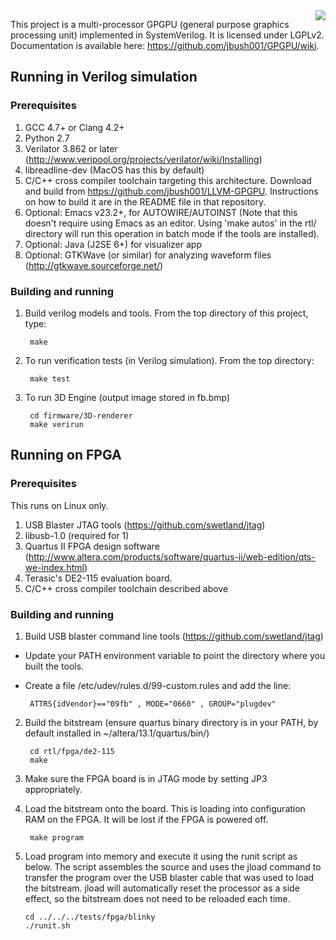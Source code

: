<img align="right" src="https://github.com/jbush001/GPGPU/wiki/teapot-icon.png">


This project is a multi-processor GPGPU (general purpose graphics processing unit) implemented in SystemVerilog. It is licensed under LGPLv2. Documentation is available here: https://github.com/jbush001/GPGPU/wiki.  

## Running in Verilog simulation

### Prerequisites
1. GCC 4.7+ or Clang 4.2+
2. Python 2.7
3. Verilator 3.862 or later (http://www.veripool.org/projects/verilator/wiki/Installing)
4. libreadline-dev (MacOS has this by default)
5. C/C++ cross compiler toolchain targeting this architecture. Download and build from https://github.com/jbush001/LLVM-GPGPU.  Instructions on how to build it are in the README file in that repository.
6. Optional: Emacs v23.2+, for AUTOWIRE/AUTOINST (Note that this doesn't require using Emacs as an editor. Using 'make autos' in the rtl/ directory will run this operation in batch mode if the tools are installed).
7. Optional: Java (J2SE 6+) for visualizer app 
8. Optional: GTKWave (or similar) for analyzing waveform files (http://gtkwave.sourceforge.net/)

### Building and running

1. Build verilog models and tools. From the top directory of this project, type:

        make

2. To run verification tests (in Verilog simulation). From the top directory: 

        make test

3. To run 3D Engine (output image stored in fb.bmp)

        cd firmware/3D-renderer
        make verirun

## Running on FPGA

### Prerequisites
This runs on Linux only.

1. USB Blaster JTAG tools (https://github.com/swetland/jtag)
2. libusb-1.0 (required for 1)
3. Quartus II FPGA design software (http://www.altera.com/products/software/quartus-ii/web-edition/qts-we-index.html)
4. Terasic's DE2-115 evaluation board.
5. C/C++ cross compiler toolchain described above

### Building and running
1. Build USB blaster command line tools (https://github.com/swetland/jtag) 
 * Update your PATH environment variable to point the directory where you built the tools.  
 * Create a file /etc/udev/rules.d/99-custom.rules and add the line: 

        ATTRS{idVendor}=="09fb" , MODE="0660" , GROUP="plugdev" 

2. Build the bitstream (ensure quartus binary directory is in your PATH, by default installed in ~/altera/13.1/quartus/bin/)

        cd rtl/fpga/de2-115
        make

3. Make sure the FPGA board is in JTAG mode by setting JP3 appropriately.
4. Load the bitstream onto the board.  This is loading into configuration RAM on the FPGA.  It will be lost if the FPGA is powered off.

        make program 

5.  Load program into memory and execute it using the runit script as below.   The script assembles the source and uses the jload command to transfer the program over the USB blaster cable that was used to load the bitstream.  jload will automatically reset the processor as a side effect, so the bitstream does not need to be reloaded each time.

        cd ../../../tests/fpga/blinky
        ./runit.sh

